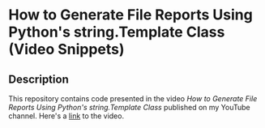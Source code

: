 # How to Generate File Reports Using Python's string.Template Class (Video Snippets)

## Description

This repository contains code presented in the video *How to Generate File Reports Using Python's string.Template Class* published on my YouTube channel.
Here's a [link](https://youtu.be/3vP_6YYhz5A) to the video.
